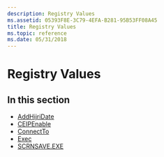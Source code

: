 ```yaml
---
description: Registry Values
ms.assetid: 05393F8E-3C79-4EFA-B281-95B53FF08A45
title: Registry Values
ms.topic: reference
ms.date: 05/31/2018
---
```


# Registry Values

## In this section

-   [AddHijriDate](addhijridate.md)
-   [CEIPEnable](ceipenable.md)
-   [ConnectTo](connectto.md)
-   [Exec](exec.md)
-   [SCRNSAVE.EXE](scrnsave-exe.md)

 

 



